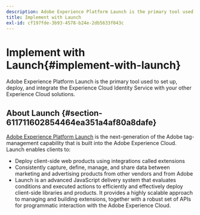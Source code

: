 ```yaml
---
description: Adobe Experience Platform Launch is the primary tool used to set up, deploy, and integrate the Experience Cloud Identity Service with your other Experience Cloud solutions.
title: Implement with Launch
exl-id: cf197fde-3b93-4578-b24e-2db5633f043c
---
```

# Implement with Launch{#implement-with-launch}

Adobe Experience Platform Launch is the primary tool used to set up, deploy, and integrate the Experience Cloud Identity Service with your other Experience Cloud solutions.

## About Launch {#section-611711602854464ea351a4af80a8dafe}

[Adobe Experience Platform Launch](https://experienceleague.adobe.com/docs/launch/using/home.html) is the next-generation of the Adobe tag-management capability that is built into the Adobe Experience Cloud. Launch enables clients to:

* Deploy client-side web products using integrations called extensions 
* Consistently capture, define, manage, and share data between marketing and advertising products from other vendors and from Adobe 
* Launch is an advanced JavaScript delivery system that evaluates conditions and executed actions to efficiently and effectively deploy client-side libraries and products. It provides a highly scalable approach to managing and building extensions, together with a robust set of APIs for programmatic interaction with the Adobe Experience Cloud.
